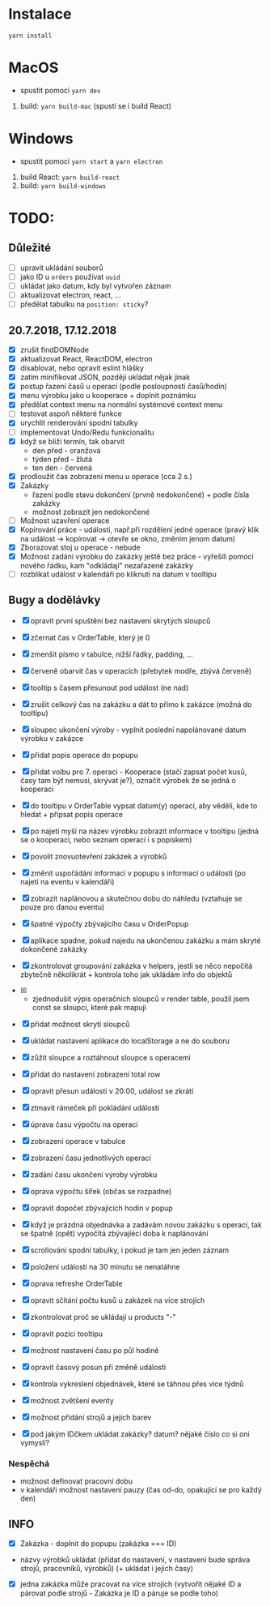 # Instalace
  `yarn install`

# MacOS
  - spustit pomocí `yarn dev`
  1. build: `yarn build-mac` (spustí se i build React)

# Windows

  - spustit pomocí `yarn start` a `yarn electron`
  1. build React: `yarn build-react`
  1. build: `yarn build-windows`

# TODO:

  ## Důležité
  - [ ] upravit ukládání souborů
  - [ ] jako ID u `orders` používat `uuid`
  - [ ] ukládat jako datum, kdy byl vytvořen záznam
  - [ ] aktualizovat electron, react, ...
  - [ ] předělat tabulku na `position: sticky`?

  ## 20.7.2018, 17.12.2018
  - [x] zrušit findDOMNode
  - [x] aktualizovat React, ReactDOM, electron
  - [x] disablovat, nebo opravit eslint hlášky
  - [x] zatím minifikovat JSON, později ukládat nějak jinak
  - [x] postup řazení časů u operací (podle posloupnosti časů/hodin)
  - [x] menu výrobku jako u kooperace + doplnit poznámku
  - [x] předělat context menu na normální systémové context menu
  - [ ] testovat aspoň některé funkce
  - [x] urychlit renderování spodní tabulky
  - [ ] implementovat Undo/Redu funkcionalitu
  - [x] když se blíží termín, tak obarvit
    - den před - oranžová
    - týden před - žlutá
    - ten den - červená
  - [x] prodloužit čas zobrazení menu u operace (cca 2 s.)
  - [x] Zakázky
    - řazení podle stavu dokončení (prvně nedokončené) + podle čísla zakázky
    - možnost zobrazit jen nedokončené
  - [ ] Možnost uzavření operace
  - [x] Kopírování práce - události, např.při rozdělení jedné operace (pravý klik na událost -> kopírovat -> otevře se okno, změním jenom datum)
  - [x] Zborazovat stoj u operace - nebude
  - [x] Možnost zadání výrobku do zakázky ještě bez práce - vyřešili pomocí nového řádku, kam "odkládají" nezařazené zakázky
  - [ ] rozblikat událost v kalendáři po kliknutí na datum v tooltipu

  ## Bugy a dodělávky
  - [x] opravit první spuštění bez nastavení skrytých sloupců
  - [x] zčernat čas v OrderTable, který je 0
  - [x] zmenšit písmo v tabulce, nižší řádky, padding, ...
  - [x] červeně obarvit čas v operacích (přebytek modře, zbývá červeně)
  - [x] tooltip s časem přesunout pod událost (ne nad)
  - [x] zrušit celkový čas na zakázku a dát to přímo k zakázce (možná do tooltipu)
  - [x] sloupec ukončení výroby - vyplnit poslední napolánované datum výrobku v zakázce
  - [x] přidat popis operace do popupu
  - [x] přidat volbu pro 7. operaci - Kooperace (stačí zapsat počet kusů, časy tam být nemusí, skrývat je?), označit výrobek že se jedná o kooperaci
  - [x] do tooltipu v OrderTable vypsat datum(y) operací, aby věděli, kde to hledat + připsat popis operace
  - [x] po najetí myší na název výrobku zobrazit informace v tooltipu (jedná se o kooperaci, nebo seznam operací i s popiskem)
  - [x] povolit znovuotevření zakázek a výrobků
  - [x] změnit uspořádání informací v popupu s informací o události (po najetí na eventu v kalendáři)
  - [x] zobrazit naplánovou a skutečnou dobu do náhledu (vztahuje se pouze pro danou eventu)
  - [x] špatné výpočty zbývajícího času v OrderPopup
  - [x] aplikace spadne, pokud najedu na ukončenou zakázku a mám skryté dokončené zakázky
  - [x] zkontrolovat groupování zakázka v helpers, jestli se něco nepočítá zbytečně několikrát + kontrola toho jak ukládám info do objektů
  - [x] - zjednodušit výpis operačních sloupců v render table, použil jsem const se sloupci, které pak mapuji
  - [x] přidat možnost skrytí sloupců
  - [x] ukládat nastavení aplikace do localStorage a ne do souboru
  - [x] zůžit sloupce a roztáhnout sloupce s operacemi
  - [x] přidat do nastavení zobrazení total row
  - [x] opravit přesun události v 20:00, událost se zkrátí
  - [x] ztmavit rámeček při pokládání události
  - [x] úprava času výpočtu na operaci
  - [x] zobrazení operace v tabulce
  - [x] zobrazení času jednotlivých operací
  - [x] zadání času ukončení výroby výrobku
  - [x] oprava výpočtu šířek (občas se rozpadne)
  - [x] opravit dopočet zbývajících hodin v popup
  - [x] když je prázdná objednávka a zadávám novou zakázku s operací, tak se špatně (opět) vypočítá zbývajíécí doba k naplánování
  - [x] scrollování spodní tabulky, i pokud je tam jen jeden záznam
  - [x] položení události na 30 minutu se nenatáhne
  - [x] oprava refreshe OrderTable
  - [x] opravit sčítání počtu kusů u zakázek na více strojích
  - [x] zkontrolovat proč se ukládají u products "-"
  - [x] opravit pozici tooltipu
  - [x] možnost nastavení času po půl hodině
  - [x] opravit časový posun při změně události
  - [x] kontrola vykreslení objednávek, které se táhnou přes více týdnů
  - [x] možnost zvětšení eventy
  - [x] možnost přidání strojů a jejich barev
  - [x] pod jakým IDčkem ukládat zakázky? datum? nějaké číslo co si oni vymyslí?


### Nespěchá
  - možnost definovat pracovní dobu
  - v kalendáři možnost nastavení pauzy (čas od-do, opakující se pro každý den)


## INFO
  - [x] Zakázka - doplnit do popupu (zakázka === ID)
  - názvy výrobků ukládat (přidat do nastavení, v nastavení bude správa strojů, pracovníků, výrobků) (+ ukládat i jejich časy)
  - [x] jedna zakázka může pracovat na více strojích (vytvořit nějaké ID a párovat podle strojů - Zakázka je ID a páruje se podle toho)